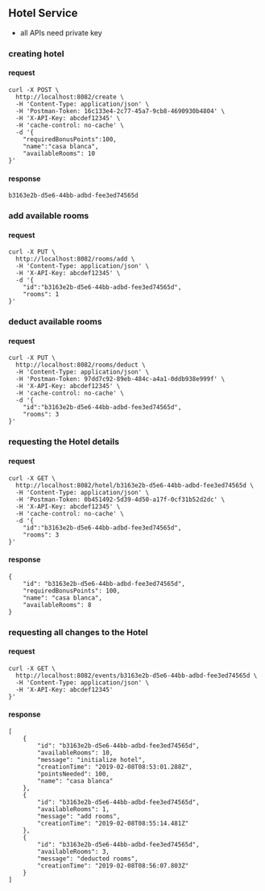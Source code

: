 ## Hotel Service
- all APIs need private key

### creating hotel

#### request
```text
curl -X POST \
  http://localhost:8082/create \
  -H 'Content-Type: application/json' \
  -H 'Postman-Token: 16c133e4-2c77-45a7-9cb8-4690930b4804' \
  -H 'X-API-Key: abcdef12345' \
  -H 'cache-control: no-cache' \
  -d '{
	"requiredBonusPoints":100,
	"name":"casa blanca",
	"availableRooms": 10
}'
```
#### response
```text
b3163e2b-d5e6-44bb-adbd-fee3ed74565d
```
### add available rooms

#### request
```text
curl -X PUT \
  http://localhost:8082/rooms/add \
  -H 'Content-Type: application/json' \
  -H 'X-API-Key: abcdef12345' \
  -d '{
	"id":"b3163e2b-d5e6-44bb-adbd-fee3ed74565d",
	"rooms": 1
}'
```

### deduct available rooms

#### request
```text
curl -X PUT \
  http://localhost:8082/rooms/deduct \
  -H 'Content-Type: application/json' \
  -H 'Postman-Token: 97dd7c92-89eb-484c-a4a1-0ddb938e999f' \
  -H 'X-API-Key: abcdef12345' \
  -H 'cache-control: no-cache' \
  -d '{
	"id":"b3163e2b-d5e6-44bb-adbd-fee3ed74565d",
	"rooms": 3
}'
```

### requesting the Hotel details

#### request
```text
curl -X GET \
  http://localhost:8082/hotel/b3163e2b-d5e6-44bb-adbd-fee3ed74565d \
  -H 'Content-Type: application/json' \
  -H 'Postman-Token: 0b451492-5d39-4d50-a17f-0cf31b52d2dc' \
  -H 'X-API-Key: abcdef12345' \
  -H 'cache-control: no-cache' \
  -d '{
	"id":"b3163e2b-d5e6-44bb-adbd-fee3ed74565d",
	"rooms": 3
}'
```
#### response
```text
{
    "id": "b3163e2b-d5e6-44bb-adbd-fee3ed74565d",
    "requiredBonusPoints": 100,
    "name": "casa blanca",
    "availableRooms": 8
}
```


### requesting all changes to the Hotel

#### request
```text
curl -X GET \
  http://localhost:8082/events/b3163e2b-d5e6-44bb-adbd-fee3ed74565d \
  -H 'Content-Type: application/json' \
  -H 'X-API-Key: abcdef12345'
}'
```
#### response
```text
[
    {
        "id": "b3163e2b-d5e6-44bb-adbd-fee3ed74565d",
        "availableRooms": 10,
        "message": "initialize hotel",
        "creationTime": "2019-02-08T08:53:01.288Z",
        "pointsNeeded": 100,
        "name": "casa blanca"
    },
    {
        "id": "b3163e2b-d5e6-44bb-adbd-fee3ed74565d",
        "availableRooms": 1,
        "message": "add rooms",
        "creationTime": "2019-02-08T08:55:14.481Z"
    },
    {
        "id": "b3163e2b-d5e6-44bb-adbd-fee3ed74565d",
        "availableRooms": 3,
        "message": "deducted rooms",
        "creationTime": "2019-02-08T08:56:07.803Z"
    }
]
```